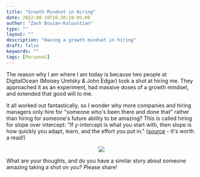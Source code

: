 ```yaml
---
title: "Growth Mindset in Hiring"
date: 2022-08-10T16:38:18-05:00
author: "Zach Bouzan-Kaloustian"
type: ""
layout: ""
description: "Having a growth mindset in hiring"
draft: false
keywords: ""
tags: [Personal]
---
```


The reason why I am where I am today is because two people at DigitalOcean (Moisey Uretsky & John Edgar) took a shot at hiring me. They approached it as an experiment, had massive doses of a growth mindset, and extended that good will to me. 

It all worked out fantastically, so I wonder why more companies and hiring managers only hire for "someone who's been there and done that" rather than hiring for someone's future ability to be amazing? This is called hiring for slope over intercept: "If y-intercept is what you start with, then slope is how quickly you adapt, learn, and the effort you put in." ([source](https://matt-rickard.com/hire-slope-not-intercept) - It's worth a read!)

<p align="center">
  <img src="https://matt-rickard.ghost.io/content/images/2021/08/image-18.png">
</p>


What are your thoughts, and do you have a similar story about someone amazing taking a shot on you? Please share!
